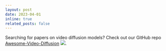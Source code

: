 ```yaml
---
layout: post
date: 2023-04-01
inline: true
related_posts: false
---
```


Searching for papers on video diffusion models? Check out our GitHub repo [Awesome-Video-Diffusion](https://github.com/showlab/Awesome-Video-Diffusion) [![](https://img.shields.io/github/stars/showlab/Awesome-Video-Diffusion?style=social)](https://github.com/showlab/Awesome-Video-Diffusion).
